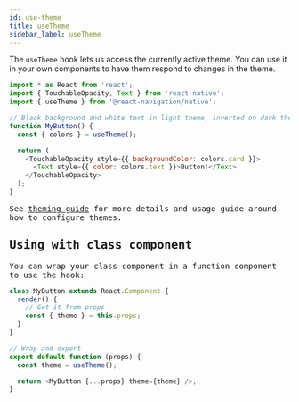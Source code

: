 ```yaml
---
id: use-theme
title: useTheme
sidebar_label: useTheme
---
```


The `useTheme` hook lets us access the currently active theme. You can use it in your own components to have them respond to changes in the theme.

<samp id="system-themes" />

```js
import * as React from 'react';
import { TouchableOpacity, Text } from 'react-native';
import { useTheme } from '@react-navigation/native';

// Black background and white text in light theme, inverted on dark theme
function MyButton() {
  const { colors } = useTheme();

  return (
    <TouchableOpacity style={{ backgroundColor: colors.card }}>
      <Text style={{ color: colors.text }}>Button!</Text>
    </TouchableOpacity>
  );
}
```

See [theming guide](themes.md) for more details and usage guide around how to configure themes.

## Using with class component

You can wrap your class component in a function component to use the hook:

```js
class MyButton extends React.Component {
  render() {
    // Get it from props
    const { theme } = this.props;
  }
}

// Wrap and export
export default function (props) {
  const theme = useTheme();

  return <MyButton {...props} theme={theme} />;
}
```
